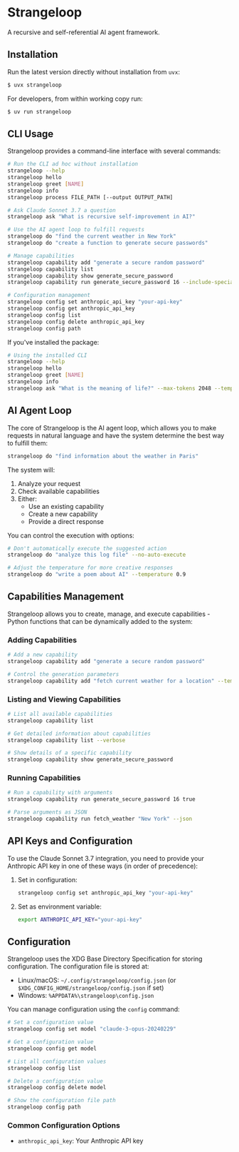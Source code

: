 # Strangeloop

A recursive and self-referential AI agent framework.

## Installation

Run the latest version directly without installation from `uvx`:

```bash
$ uvx strangeloop
```

For developers, from within working copy run:

```bash
$ uv run strangeloop
```

## CLI Usage

Strangeloop provides a command-line interface with several commands:

```bash
# Run the CLI ad hoc without installation
strangeloop --help
strangeloop hello
strangeloop greet [NAME]
strangeloop info
strangeloop process FILE_PATH [--output OUTPUT_PATH]

# Ask Claude Sonnet 3.7 a question
strangeloop ask "What is recursive self-improvement in AI?"

# Use the AI agent loop to fulfill requests
strangeloop do "find the current weather in New York"
strangeloop do "create a function to generate secure passwords"

# Manage capabilities
strangeloop capability add "generate a secure random password"
strangeloop capability list
strangeloop capability show generate_secure_password
strangeloop capability run generate_secure_password 16 --include-special-chars

# Configuration management
strangeloop config set anthropic_api_key "your-api-key"
strangeloop config get anthropic_api_key
strangeloop config list
strangeloop config delete anthropic_api_key
strangeloop config path
```

If you've installed the package:
```bash
# Using the installed CLI
strangeloop --help
strangeloop hello
strangeloop greet [NAME]
strangeloop info
strangeloop ask "What is the meaning of life?" --max-tokens 2048 --temperature 0.8
```

## AI Agent Loop

The core of Strangeloop is the AI agent loop, which allows you to make requests in natural language and have the system determine the best way to fulfill them:

```bash
strangeloop do "find information about the weather in Paris"
```

The system will:
1. Analyze your request
2. Check available capabilities
3. Either:
   - Use an existing capability
   - Create a new capability
   - Provide a direct response

You can control the execution with options:
```bash
# Don't automatically execute the suggested action
strangeloop do "analyze this log file" --no-auto-execute

# Adjust the temperature for more creative responses
strangeloop do "write a poem about AI" --temperature 0.9
```

## Capabilities Management

Strangeloop allows you to create, manage, and execute capabilities - Python functions that can be dynamically added to the system:

### Adding Capabilities

```bash
# Add a new capability
strangeloop capability add "generate a secure random password"

# Control the generation parameters
strangeloop capability add "fetch current weather for a location" --temperature 0.5 --max-tokens 4096
```

### Listing and Viewing Capabilities

```bash
# List all available capabilities
strangeloop capability list

# Get detailed information about capabilities
strangeloop capability list --verbose

# Show details of a specific capability
strangeloop capability show generate_secure_password
```

### Running Capabilities

```bash
# Run a capability with arguments
strangeloop capability run generate_secure_password 16 true

# Parse arguments as JSON
strangeloop capability run fetch_weather "New York" --json
```

## API Keys and Configuration

To use the Claude Sonnet 3.7 integration, you need to provide your Anthropic API key in one of these ways (in order of precedence):

1. Set in configuration:
   ```bash
   strangeloop config set anthropic_api_key "your-api-key"
   ```

2. Set as environment variable:
   ```bash
   export ANTHROPIC_API_KEY="your-api-key"
   ```

## Configuration

Strangeloop uses the XDG Base Directory Specification for storing configuration. The configuration file is stored at:

- Linux/macOS: `~/.config/strangeloop/config.json` (or `$XDG_CONFIG_HOME/strangeloop/config.json` if set)
- Windows: `%APPDATA%\strangeloop\config.json`

You can manage configuration using the `config` command:

```bash
# Set a configuration value
strangeloop config set model "claude-3-opus-20240229"

# Get a configuration value
strangeloop config get model

# List all configuration values
strangeloop config list

# Delete a configuration value
strangeloop config delete model

# Show the configuration file path
strangeloop config path
```

### Common Configuration Options

- `anthropic_api_key`: Your Anthropic API key

